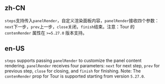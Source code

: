 ## zh-CN

`steps`支持传入`panelRender`，自定义渲染面板内容，`panelRender`接收四个参数：`next`下一步，`prev`上一步，`close`关闭，`finish`结束。注意：Tour 的 `contenRender` 属性在 `>=5.27.0` 版本支持。

## en-US

`steps` supports passing `panelRender` to customize the panel content rendering. `panelRender` receives four parameters: `next` for next step, `prev` for previous step, `close` for closing, and `finish` for finishing. Note: The `contenRender` prop for Tour is supported starting from version `5.27.0`.
